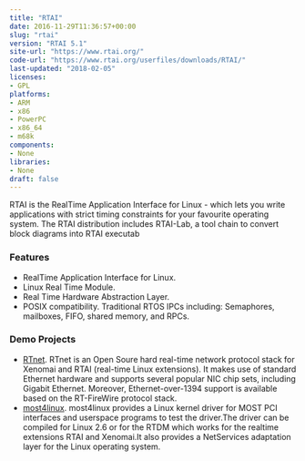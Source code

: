 ```yaml
---
title: "RTAI"
date: 2016-11-29T11:36:57+00:00
slug: "rtai"
version: "RTAI 5.1"
site-url: "https://www.rtai.org/"
code-url: "https://www.rtai.org/userfiles/downloads/RTAI/"
last-updated: "2018-02-05"
licenses: 
- GPL
platforms:
- ARM
- x86
- PowerPC
- x86_64
- m68k
components:
- None
libraries:
- None
draft: false
---
```

RTAI is the RealTime Application Interface for Linux - which lets you write applications with strict timing constraints for your favourite operating system. The RTAI distribution includes RTAI-Lab, a tool chain to convert block diagrams into RTAI executab

<!--more-->

### Features
- RealTime Application Interface for Linux.
- Linux Real Time Module.
- Real Time Hardware Abstraction Layer.
- POSIX compatibility. Traditional RTOS IPCs including: Semaphores, mailboxes, FIFO, shared memory, and RPCs.


### Demo Projects
- [RTnet](http://www.rtnet.org/). RTnet is an Open Soure hard real-time network protocol stack for Xenomai and RTAI (real-time Linux extensions). It makes use of standard Ethernet hardware and supports several popular NIC chip sets, including Gigabit Ethernet. Moreover, Ethernet-over-1394 support is available based on the RT-FireWire protocol stack.
- [most4linux](http://most4linux.sourceforge.net/). most4linux provides a Linux kernel driver for MOST PCI interfaces and userspace programs to test the driver.The driver can be compiled for Linux 2.6 or for the RTDM which works for the realtime extensions RTAI and Xenomai.It also provides a NetServices adaptation layer for the Linux operating system.
